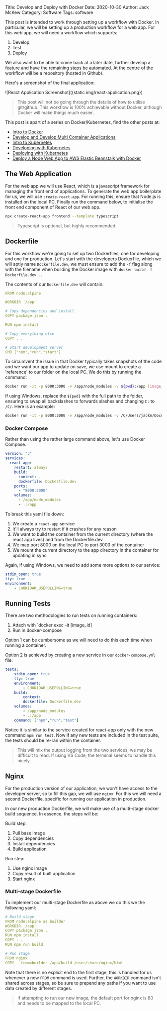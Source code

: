 Title: Develop and Deploy with Docker
Date: 2020-10-30
Author: Jack McKew
Category: Software
Tags: software

This post is intended to work through setting up a workflow with Docker. In particular, we will be setting up a production workflow for a web app. For this web app, we will need a workflow which supports:

1. Develop
2. Test
3. Deploy

We also want to be able to come back at a later date, further develop a feature and have the remaining steps be automated. At the centre of the workflow will be a repository (hosted in Github).

Here's a screenshot of the final application:

![React Application Screenshot]({static img/react-application.png})

> This post will not be going through the details of how to utilise git/github.
> This workflow is 100% achievable without Docker, although Docker will make things much easier.

This post is apart of a series on Docker/Kubernetes, find the other posts at:

- [Intro to Docker](https://jackmckew.dev/intro-to-docker.html)
- [Develop and Develop Multi Container Applications](https://jackmckew.dev/develop-and-deploy-multi-container-applications.html)
- [Intro to Kubernetes](https://jackmckew.dev/intro-to-kubernetes.html)
- [Developing with Kubernetes](https://jackmckew.dev/developing-with-kubernetes.html)
- [Deploying with Kubernetes](https://jackmckew.dev/deploying-with-kubernetes.html)
- [Deploy a Node Web App to AWS Elastic Beanstalk with Docker](https://jackmckew.dev/deploy-a-node-web-app-to-aws-elastic-beanstalk-with-docker.html)

## The Web Application

For the web app we will use React, which is a javascript framework for managing the front end of applications. To generate the web app boilerplate for us, we will use `create-react-app`. For running this, ensure that Node.js is installed on the local PC. Finally run the command below, to initialise the front end component of React of our web app.

```bash
npx create-react-app frontend --template typescript
```

> Typescript is optional, but highly recommended.

## Dockerfile

For this workflow we're going to set up two Dockerfiles, one for developing and one for production. Let's start with the developers Dockerfile, which we will aptly name `Dockerfile.dev`, we must ensure to add the `-f` flag along with the filename when building the Docker image with `docker build -f Dockerfile.dev .`.

The contents of our `Dockerfile.dev` will contain:

``` yaml
FROM node:alpine

WORKDIR '/app'

# Copy dependencies and install
COPY package.json .

RUN npm install

# Copy everything else
COPY . .

# Start development server
CMD ["npm","run","start"]
```

To circumvent the issue in that Docker typically takes snapshots of the code and we want our app to update on save, we use mount to create a 'reference' to our folder on the local PC. We do this by running the command:

``` bash
docker run -it -p 8000:3000 -v /app/node_modules -v ${pwd}:/app [image_id]
```

If using Windows, replace the `${pwd}` with the full path to the folder, ensuring to swap all backslashes to forwards slashes and changing `C:` to `/C/`. Here is an example:

``` bash
docker run -it -p 8000:3000 -v /app/node_modules -v /C/Users/jackm/Documents/GitHub/docker-kubernetes-course/frontend:/app [image_id]
```

### Docker Compose

Rather than using the rather large command above, let's use Docker Compose.

``` yaml
version: "3"
services:
  react-app:
    restart: always
    build:
      context: .
      dockerfile: Dockerfile.dev
    ports:
      - "8000:3000"
    volumes:
      - /app/node_modules
      - .:/app
```

To break this yaml file down:

1. We create a `react-app` service
2. It'll always try to restart if it crashes for any reason
3. We want to build the container from the current directory (where the react app lives) and from the Dockerfile.dev
4. We map port 8000 on the local PC to port 3000 of the container
5. We mount the current directory to the app directory in the container for updating in sync

Again, if using Windows, we need to add some more options to our service:

``` yaml
stdin_open: true
tty: true
environment:
    - CHOKIDAR_USEPOLLING=true
```

## Running Tests

There are two methodologies to run tests on running containers:

1. Attach with `docker exec -it [image_id]
2. Run in docker-compose

Option 1 can be cumbersome as we will need to do this each time when running a container.

Option 2 is achieved by creating a new service in our `docker-compose.yml` file:

``` yaml
tests:
    stdin_open: true
    tty: true
    environment:
        - CHOKIDAR_USEPOLLING=true
    build:
        context: .
        dockerfile: Dockerfile.dev
    volumes:
        - /app/node_modules
        - .:/app
    command: ["npm","run","test"]
```

Notice it is similar to the service created for react-app only with the new command `npm run test`. Now if any new tests are included in the test suite, the tests should be re-ran within the container.

> This will mix the output logging from the two services, we may be difficult to read. If using VS Code, the terminal seems to handle this nicely.

## Nginx

For the production version of our application, we won't have access to the developer server, so to fill this gap, we will use `nginx`. For this we will need a second Dockerfile, specific for running our application in production.

In our new production Dockerfile, we will make use of a multi-stage docker build sequence. In essence, the steps will be:

Build step:

1. Pull base image
2. Copy dependencies
3. Install dependencies
4. Build application

Run step:

1. Use nginx image
2. Copy result of built application
3. Start nginx

### Multi-stage Dockerfile

To implement our multi-stage Dockerfile as above we do this we the following yaml:

``` yaml
# Build stage
FROM node:alpine as builder
WORKDIR '/app'
COPY package.json .
RUN npm install
COPY . .
RUN npm run build

# Run stage
FROM nginx
COPY --from=builder /app/build /user/share/nginx/html
```

Note that there is no explicit end to the first stage, this is handled for us whenever a new `FROM` command is used. Further, the `WORKDIR` command isn't shared across stages, so be sure to prepend any paths if you want to use data created by different stages.

> If attempting to run our new image, the default port for nginx is 80 and needs to be mapped to the local PC.
